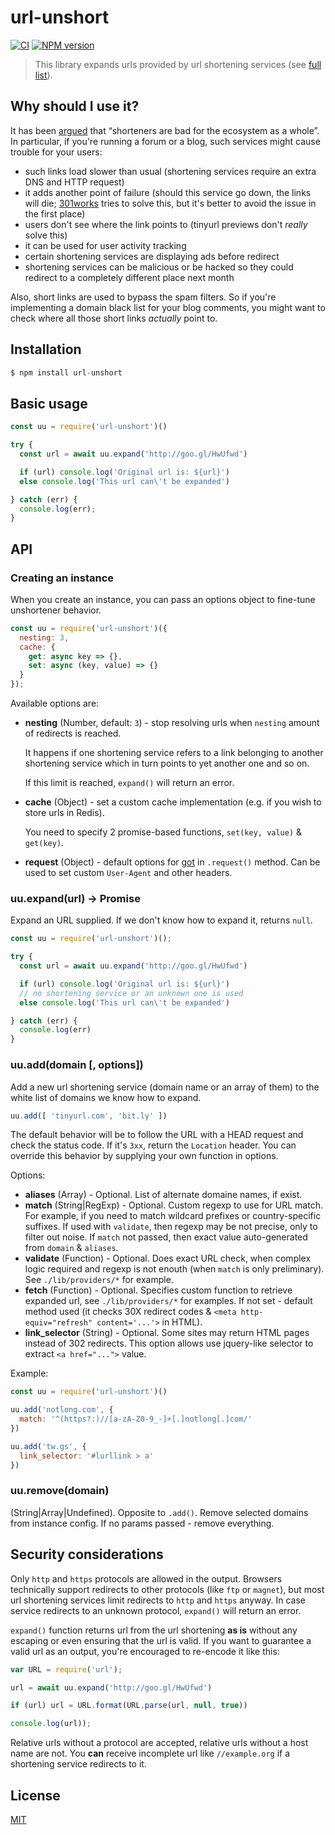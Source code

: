 # url-unshort

[![CI](https://github.com/nodeca/url-unshort/actions/workflows/ci.yml/badge.svg)](https://github.com/nodeca/url-unshort/actions/workflows/ci.yml)
[![NPM version](https://img.shields.io/npm/v/url-unshort.svg?style=flat)](https://www.npmjs.org/package/url-unshort)

> This library expands urls provided by url shortening services (see [full list](https://github.com/nodeca/url-unshort/blob/master/domains.yml)).


## Why should I use it?

It has been [argued](http://joshua.schachter.org/2009/04/on-url-shorteners) that
“shorteners are bad for the ecosystem as a whole”. In particular, if you're
running a forum or a blog, such services might cause trouble for your users:

 - such links load slower than usual (shortening services require an extra DNS
   and HTTP request)
 - it adds another point of failure (should this service go down, the links will
   die; [301works](https://archive.org/details/301works) tries to solve this,
   but it's better to avoid the issue in the first place)
 - users don't see where the link points to (tinyurl previews don't *really*
   solve this)
 - it can be used for user activity tracking
 - certain shortening services are displaying ads before redirect
 - shortening services can be malicious or be hacked so they could redirect to
   a completely different place next month

Also, short links are used to bypass the spam filters. So if you're implementing
a domain black list for your blog comments, you might want to check where all
those short links *actually* point to.


## Installation

```js
$ npm install url-unshort
```

## Basic usage

```js
const uu = require('url-unshort')()

try {
  const url = await uu.expand('http://goo.gl/HwUfwd')

  if (url) console.log('Original url is: ${url}')
  else console.log('This url can\'t be expanded')

} catch (err) {
  console.log(err);
}
```

## API

### Creating an instance

When you create an instance, you can pass an options object to fine-tune unshortener behavior.

```js
const uu = require('url-unshort')({
  nesting: 3,
  cache: {
    get: async key => {},
    set: async (key, value) => {}
  }
});
```

Available options are:

- **nesting** (Number, default: `3`) - stop resolving urls
  when `nesting` amount of redirects is reached.

  It happens if one shortening service refers to a link belonging to
  another shortening service which in turn points to yet another one
  and so on.

  If this limit is reached, `expand()` will return an error.

- **cache** (Object) - set a custom cache implementation (e.g. if you wish
  to store urls in Redis).

  You need to specify 2 promise-based functions, `set(key, value)` & `get(key)`.

- **request** (Object) - default options for
  [got](https://github.com/sindresorhus/got) in `.request()` method. Can be
  used to set custom `User-Agent` and other headers.


### uu.expand(url) -> Promise

Expand an URL supplied. If we don't know how to expand it, returns `null`.

```js
const uu = require('url-unshort')();

try {
  const url = await uu.expand('http://goo.gl/HwUfwd')

  if (url) console.log('Original url is: ${url}')
  // no shortening service or an unknown one is used
  else console.log('This url can\'t be expanded')

} catch (err) {
  console.log(err)
}
```

### uu.add(domain [, options])

Add a new url shortening service (domain name or an array of them) to the white
list of domains we know how to expand.

```js
uu.add([ 'tinyurl.com', 'bit.ly' ])
```

The default behavior will be to follow the URL with a HEAD request and check
the status code. If it's `3xx`, return the `Location` header. You can override
this behavior by supplying your own function in options.

Options:

- **aliases** (Array) - Optional. List of alternate domaine names, if exist.
- **match** (String|RegExp) - Optional. Custom regexp to use for URL match.
  For example, if you need to match wildcard prefixes or country-specific
  suffixes. If used with `validate`, then regexp may be not precise, only to
  filter out noise. If `match` not passed, then exact value auto-generated from
  `domain` & `aliases`.
- **validate** (Function) - Optional. Does exact URL check, when complex logic
  required and regexp is not enouth (when `match` is only preliminary). See
  `./lib/providers/*` for example.
- **fetch**  (Function) - Optional. Specifies custom function to retrieve expanded
  url, see `./lib/providers/*` for examples. If not set - default method used
  (it checks 30X redirect codes & `<meta http-equiv="refresh" content='...'>`
  in HTML).
- **link_selector** (String) - Optional. Some sites may return HTML pages instead
  of 302 redirects. This option allows use jquery-like selector to extract
  `<a href="...">` value.

Example:

```js
const uu = require('url-unshort')()

uu.add('notlong.com', {
  match: '^(https?:)//[a-zA-Z0-9_-]+[.]notlong[.]com/'
})

uu.add('tw.gs', {
  link_selector: '#lurllink > a'
})
```

### uu.remove(domain)

(String|Array|Undefined). Opposite to `.add()`. Remove selected domains from
instance config. If no params passed - remove everything.


## Security considerations

Only `http` and `https` protocols are allowed in the output. Browsers technically
support redirects to other protocols (like `ftp` or `magnet`), but most url
shortening services limit redirects to `http` and `https` anyway. In case
service redirects to an unknown protocol, `expand()` will return an error.

`expand()` function returns url from the url shortening **as is** without any
escaping or even ensuring that the url is valid. If you want to guarantee a
valid url as an output, you're encouraged to re-encode it like this:

```js
var URL = require('url');

url = await uu.expand('http://goo.gl/HwUfwd')

if (url) url = URL.format(URL.parse(url, null, true))

console.log(url));
```

Relative urls without a protocol are accepted, relative urls without a host
name are not. You **can** receive incomplete url like `//example.org` if a
shortening service redirects to it.

## License

[MIT](https://raw.github.com/nodeca/url-unshort/master/LICENSE)
